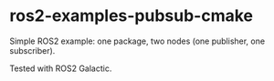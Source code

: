 # ros2-examples-pubsub-cmake
Simple ROS2 example: one package, two nodes (one publisher, one subscriber).

Tested with ROS2 Galactic.
